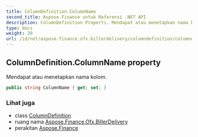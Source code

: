 ```yaml
---
title: ColumnDefinition.ColumnName
second_title: Aspose.Finance untuk Referensi .NET API
description: ColumnDefinition Properti. Mendapat atau menetapkan nama kolom.
type: docs
weight: 20
url: /id/net/aspose.finance.ofx.billerdelivery/columndefinition/columnname/
---
```

## ColumnDefinition.ColumnName property

Mendapat atau menetapkan nama kolom.

```csharp
public string ColumnName { get; set; }
```

### Lihat juga

* class [ColumnDefinition](../)
* ruang nama [Aspose.Finance.Ofx.BillerDelivery](../../columndefinition/)
* perakitan [Aspose.Finance](../../../)


